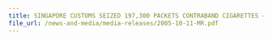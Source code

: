 ```yaml
---
title: SINGAPORE CUSTOMS SEIZED 197,300 PACKETS CONTRABAND CIGARETTES – LARGEST INLAND HAUL 
file_url: /news-and-media/media-releases/2005-10-11-MR.pdf
---
```

